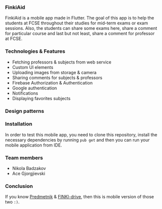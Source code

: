 ### FinkiAid

FinkiAid is a mobile app made in Flutter. The goal of this app is to help the
students at FCSE throughout their studies for mid-term exams or exam sessions.
Also, the students can share some exams here, share a comment for particular
course and last but not least, share a comment for professor at FCSE.


### Technologies & Features
- Fetching professors & subjects from web service
- Custom UI elements
- Uploading images from storage & camera
- Sharing comments for subjects & professors
- Firebase Authorization & Authentication
- Google authentication
- Notifications
- Displaying favorites subjects

### Design patterns

### Installation

In order to test this mobile app, you need to clone this repository,
install the necessary dependencies by running ``pub get`` and then
you can run your mobile application from IDE.

### Team members
- Nikola Badzakov
- Ace Gjorgjievski

### Conclusion
If you know [Predmetnik](https://docs.google.com/document/d/1-f_vt1WENMCAl2ig4qUKtuMEa_ktEitudfZX_FVGdvU/edit?fbclid=IwAR1Dd4_uydYI1sk97yGWfeNvldvBzeALLy-QoES2_30Vdmcq_YUCwAmU5RE#heading=h.265za8hxsatf)
& [FINKI-drive](https://drive.google.com/drive/u/0/folders/1GDIqCYQev6LbaliWqBEBd2JTpjia2U3F), then this is mobile
version of those two `:)`.
